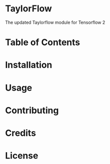 
TaylorFlow
==============
The updated Taylorflow module for Tensorflow 2

Table of Contents
==============

Installation
==============

Usage
==============

Contributing
==============

Credits
==============

License
==============
